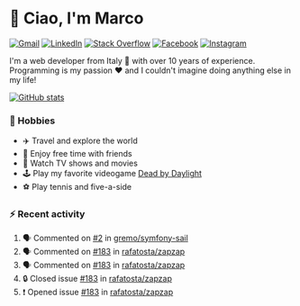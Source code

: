 # 👋 Ciao, I'm Marco

[![Gmail](https://img.shields.io/badge/Gmail-%23BB001B?style=flat-square&logo=gmail&logoColor=white)](mailto:gremo1982@gmail.com)
[![LinkedIn](https://img.shields.io/badge/LinkedIn-%230e76a8?style=flat-square&logo=linkedin)](https://www.linkedin.com/in/marco-polichetti)
[![Stack Overflow](https://img.shields.io/stackexchange/stackoverflow/r/220180?style=flat&logo=stackoverflow&label=Stack%20Overflow&color=%23F47F24)](https://stackoverflow.com/users/220180)
[![Facebook](https://img.shields.io/badge/-Facebook-%234267B2?style=flat-square&logo=facebook&logoColor=white)](https://www.facebook.com/marco.poliketti)
[![Instagram](https://img.shields.io/badge/-Instagram-%23C13584?style=flat-square&logo=instagram&logoColor=white)](https://www.instagram.com/marco.gremo)

I'm a web developer from Italy 🍕 with over 10 years of experience. Programming is my passion ❤️ and I couldn't imagine doing anything else in my life!

[![GitHub stats](https://github-readme-stats.vercel.app/api?username=gremo&show_icons=true&rank_icon=github&theme=transparent)](https://github.com/anuraghazra/github-readme-stats)

### 📅 Hobbies

- ✈️ Travel and explore the world
- 🍻 Enjoy free time with friends
- 🎥 Watch TV shows and movies
- 🕹️ Play my favorite videogame [Dead by Daylight](https://deadbydaylight.com)
- ⚽ Play tennis and five-a-side

### ⚡ Recent activity

<!--START_SECTION:activity-->
1. 🗣 Commented on [#2](https://github.com/gremo/symfony-sail/issues/2#issuecomment-1736291893) in [gremo/symfony-sail](https://github.com/gremo/symfony-sail)
2. 🗣 Commented on [#183](https://github.com/rafatosta/zapzap/issues/183#issuecomment-1736222975) in [rafatosta/zapzap](https://github.com/rafatosta/zapzap)
3. 🗣 Commented on [#183](https://github.com/rafatosta/zapzap/issues/183#issuecomment-1736072143) in [rafatosta/zapzap](https://github.com/rafatosta/zapzap)
4. 🔒 Closed issue [#183](https://github.com/rafatosta/zapzap/issues/183) in [rafatosta/zapzap](https://github.com/rafatosta/zapzap)
5. ❗ Opened issue [#183](https://github.com/rafatosta/zapzap/issues/183) in [rafatosta/zapzap](https://github.com/rafatosta/zapzap)
<!--END_SECTION:activity-->
